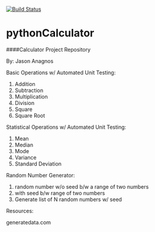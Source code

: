 [![Build Status](https://travis-ci.com/HUBRILITY/pythonCalculator.svg?branch=master)](https://travis-ci.com/HUBRILITY/pythonCalculator)

# pythonCalculator
####Calculator Project Repository

By: Jason Anagnos

Basic Operations w/ Automated Unit Testing:
1. Addition
2. Subtraction
3. Multiplication
4. Division
5. Square
6. Square Root

Statistical Operations w/ Automated Unit Testing:
1. Mean
2. Median
3. Mode
4. Variance
5. Standard Deviation

Random Number Generator:
1. random number w/o seed b/w a range of two numbers
2. with seed b/w range of two numbers
3. Generate list of N random numbers w/ seed

Resources:  

generatedata.com

